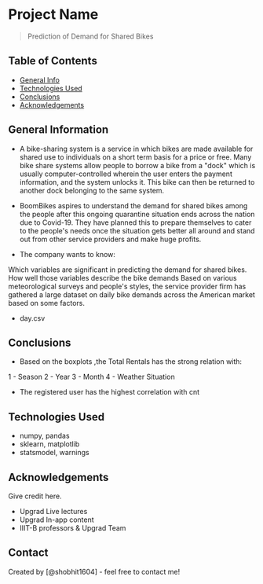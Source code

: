 # Project Name
> Prediction of Demand for Shared Bikes


## Table of Contents
* [General Info](#general-information)
* [Technologies Used](#technologies-used)
* [Conclusions](#conclusions)
* [Acknowledgements](#acknowledgements)

<!-- You can include any other section that is pertinent to your problem -->

## General Information
- A bike-sharing system is a service in which bikes are made available for shared use to individuals on a short term basis for a price or free. Many bike share systems allow people to borrow a bike from a "dock" which is usually computer-controlled wherein the user enters the payment information, and the system unlocks it. This bike can then be returned to another dock belonging to the same system.


- BoomBikes aspires to understand the demand for shared bikes among the people after this ongoing quarantine situation ends across the nation due to Covid-19. They have planned this to prepare themselves to cater to the people's needs once the situation gets better all around and stand out from other service providers and make huge profits.
- The company wants to know:

Which variables are significant in predicting the demand for shared bikes.
How well those variables describe the bike demands
Based on various meteorological surveys and people's styles, the service provider firm has gathered a large dataset on daily bike demands across the American market based on some factors.
- day.csv

<!-- You don't have to answer all the questions - just the ones relevant to your project. -->

## Conclusions
- Based on the boxplots ,the Total Rentals has the strong relation with:

 1 - Season
 2 - Year
 3 - Month
 4 - Weather Situation

- The registered user has the highest correlation with cnt

<!-- You don't have to answer all the questions - just the ones relevant to your project. -->


## Technologies Used
- numpy, pandas
- sklearn, matplotlib
- statsmodel, warnings

<!-- As the libraries versions keep on changing, it is recommended to mention the version of library used in this project -->

## Acknowledgements
Give credit here.
- Upgrad Live lectures
- Upgrad In-app content
- IIIT-B professors & Upgrad Team


## Contact
Created by [@shobhit1604] - feel free to contact me!


<!-- Optional -->
<!-- ## License -->
<!-- This project is open source and available under the [... License](). -->

<!-- You don't have to include all sections - just the one's relevant to your project -->

